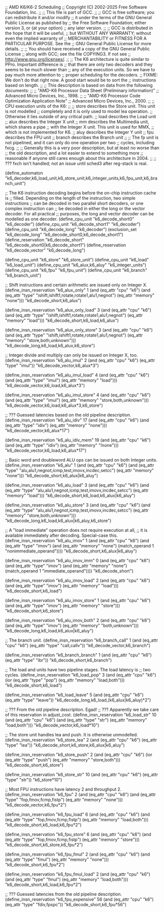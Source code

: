 ;; AMD K6/K6-2 Scheduling
;; Copyright (C) 2002-2025 Free Software Foundation, Inc.
;;
;; This file is part of GCC.
;;
;; GCC is free software; you can redistribute it and/or modify
;; it under the terms of the GNU General Public License as published by
;; the Free Software Foundation; either version 3, or (at your option)
;; any later version.
;;
;; GCC is distributed in the hope that it will be useful,
;; but WITHOUT ANY WARRANTY; without even the implied warranty of
;; MERCHANTABILITY or FITNESS FOR A PARTICULAR PURPOSE.  See the
;; GNU General Public License for more details.
;;
;; You should have received a copy of the GNU General Public License
;; along with GCC; see the file COPYING3.  If not see
;; <http://www.gnu.org/licenses/>.
;;
;; The K6 architecture is quite similar to PPro.  Important difference is
;; that there are only two decoders and they seems to be much slower than
;; any of the execution units.  So we have to pay much more attention to
;; proper scheduling for the decoders.
;; FIXME: We don't do that right now.  A good start would be to sort the
;;        instructions based on length.
;;
;; This description is based on data from the following documents:
;;
;;    "AMD-K6 Processor Data Sheet (Preliminary information)"
;;    Advanced Micro Devices, Inc., 1998.
;;
;;    "AMD-K6 Processor Code Optimization Application Note"
;;    Advanced Micro Devices, Inc., 2000.
;;
;; CPU execution units of the K6:
;;
;; store	describes the Store unit.  This unit is not modelled
;;		completely and it is only used to model lea operation.
;;		Otherwise it lies outside of any critical path.
;; load		describes the Load unit
;; alux		describes the Integer X unit
;; mm		describes the Multimedia unit, which shares a pipe
;;		with the Integer X unit.  This unit is used for MMX,
;;		which is not implemented for K6.
;; aluy		describes the Integer Y unit
;; fpu		describes the FPU unit
;; branch	describes the Branch unit
;;
;; The fp unit is not pipelined, and it can only do one operation per two
;; cycles, including fxcg.
;;
;; Generally this is a very poor description, but at least no worse than
;; the old description, and a lot easier to extend to something more
;; reasonable if anyone still cares enough about this architecture in 2004.
;;
;; ??? fxch isn't handled; not an issue until sched3 after reg-stack is real.

(define_automaton "k6_decoder,k6_load_unit,k6_store_unit,k6_integer_units,k6_fpu_unit,k6_branch_unit")

;; The K6 instruction decoding begins before the on-chip instruction cache is
;; filled.  Depending on the length of the instruction, two simple instructions
;; can be decoded in two parallel short decoders, or one complex instruction can
;; be decoded in either the long or the vector decoder.  For all practical
;; purposes, the long and vector decoder can be modelled as one decoder.
(define_cpu_unit "k6_decode_short0" "k6_decoder")
(define_cpu_unit "k6_decode_short1" "k6_decoder")
(define_cpu_unit "k6_decode_long" "k6_decoder")
(exclusion_set "k6_decode_long" "k6_decode_short0,k6_decode_short1")
(define_reservation "k6_decode_short" "k6_decode_short0|k6_decode_short1")
(define_reservation "k6_decode_vector" "k6_decode_long")

(define_cpu_unit "k6_store" "k6_store_unit")
(define_cpu_unit "k6_load" "k6_load_unit")
(define_cpu_unit "k6_alux,k6_aluy" "k6_integer_units")
(define_cpu_unit "k6_fpu" "k6_fpu_unit")
(define_cpu_unit "k6_branch" "k6_branch_unit")

;; Shift instructions and certain arithmetic are issued only on Integer X.
(define_insn_reservation "k6_alux_only" 1
			 (and (eq_attr "cpu" "k6")
			      (and (eq_attr "type" "ishift,ishift1,rotate,rotate1,alu1,negnot")
				   (eq_attr "memory" "none")))
			 "k6_decode_short,k6_alux")

(define_insn_reservation "k6_alux_only_load" 3
			 (and (eq_attr "cpu" "k6")
			       (and (eq_attr "type" "ishift,ishift1,rotate,rotate1,alu1,negnot")
				    (eq_attr "memory" "load")))
			 "k6_decode_short,k6_load,k6_alux")

(define_insn_reservation "k6_alux_only_store" 3
			 (and (eq_attr "cpu" "k6")
			       (and (eq_attr "type" "ishift,ishift1,rotate,rotate1,alu1,negnot")
				    (eq_attr "memory" "store,both,unknown")))
			 "k6_decode_long,k6_load,k6_alux,k6_store")

;; Integer divide and multiply can only be issued on Integer X, too.
(define_insn_reservation "k6_alu_imul" 2
			 (and (eq_attr "cpu" "k6")
			      (eq_attr "type" "imul"))
			 "k6_decode_vector,k6_alux*3")

(define_insn_reservation "k6_alu_imul_load" 4
			 (and (eq_attr "cpu" "k6")
			      (and (eq_attr "type" "imul")
				   (eq_attr "memory" "load")))
			 "k6_decode_vector,k6_load,k6_alux*3")

(define_insn_reservation "k6_alu_imul_store" 4
			 (and (eq_attr "cpu" "k6")
			      (and (eq_attr "type" "imul")
				   (eq_attr "memory" "store,both,unknown")))
			 "k6_decode_vector,k6_load,k6_alux*3,k6_store")

;; ??? Guessed latencies based on the old pipeline description.
(define_insn_reservation "k6_alu_idiv" 17
			 (and (eq_attr "cpu" "k6")
			      (and (eq_attr "type" "idiv")
				   (eq_attr "memory" "none")))
			 "k6_decode_vector,k6_alux*17")

(define_insn_reservation "k6_alu_idiv_mem" 19
			 (and (eq_attr "cpu" "k6")
			      (and (eq_attr "type" "idiv")
				   (eq_attr "memory" "!none")))
			 "k6_decode_vector,k6_load,k6_alux*17")

;; Basic word and doubleword ALU ops can be issued on both Integer units.
(define_insn_reservation "k6_alu" 1
			 (and (eq_attr "cpu" "k6")
			      (and (eq_attr "type" "alu,alu1,negnot,icmp,test,imovx,incdec,setcc")
				   (eq_attr "memory" "none")))
			 "k6_decode_short,k6_alux|k6_aluy")

(define_insn_reservation "k6_alu_load" 3
			 (and (eq_attr "cpu" "k6")
			      (and (eq_attr "type" "alu,alu1,negnot,icmp,test,imovx,incdec,setcc")
				   (eq_attr "memory" "load")))
			 "k6_decode_short,k6_load,k6_alux|k6_aluy")

(define_insn_reservation "k6_alu_store" 3
			 (and (eq_attr "cpu" "k6")
			      (and (eq_attr "type" "alu,alu1,negnot,icmp,test,imovx,incdec,setcc")
				   (eq_attr "memory" "store,both,unknown")))
			 "k6_decode_long,k6_load,k6_alux|k6_aluy,k6_store")

;; A "load immediate" operation does not require execution at all,
;; it is available immediately after decoding.  Special-case this.
(define_insn_reservation "k6_alu_imov" 1
			 (and (eq_attr "cpu" "k6")
			      (and (eq_attr "type" "imov")
				   (and (eq_attr "memory" "none")
					(match_operand 1 "nonimmediate_operand"))))
			 "k6_decode_short,k6_alux|k6_aluy")

(define_insn_reservation "k6_alu_imov_imm" 0
			 (and (eq_attr "cpu" "k6")
			      (and (eq_attr "type" "imov")
				   (and (eq_attr "memory" "none")
					(match_operand 1 "immediate_operand"))))
			 "k6_decode_short")

(define_insn_reservation "k6_alu_imov_load" 2
			 (and (eq_attr "cpu" "k6")
			      (and (eq_attr "type" "imov")
				   (eq_attr "memory" "load")))
			 "k6_decode_short,k6_load")

(define_insn_reservation "k6_alu_imov_store" 1
			 (and (eq_attr "cpu" "k6")
			      (and (eq_attr "type" "imov")
				   (eq_attr "memory" "store")))
			 "k6_decode_short,k6_store")

(define_insn_reservation "k6_alu_imov_both" 2
			 (and (eq_attr "cpu" "k6")
			      (and (eq_attr "type" "imov")
				   (eq_attr "memory" "both,unknown")))
			 "k6_decode_long,k6_load,k6_alux|k6_aluy")

;; The branch unit.
(define_insn_reservation "k6_branch_call" 1
			 (and (eq_attr "cpu" "k6")
			      (eq_attr "type" "call,callv"))
			 "k6_decode_vector,k6_branch")

(define_insn_reservation "k6_branch_branch" 1
			 (and (eq_attr "cpu" "k6")
			      (eq_attr "type" "ibr"))
			 "k6_decode_short,k6_branch")

;; The load and units have two pipeline stages.  The load latency is
;; two cycles.
(define_insn_reservation "k6_load_pop" 3
			 (and (eq_attr "cpu" "k6")
			      (ior (eq_attr "type" "pop")
				   (eq_attr "memory" "load,both")))
			 "k6_decode_short,k6_load")

(define_insn_reservation "k6_load_leave" 5
			 (and (eq_attr "cpu" "k6")
			      (eq_attr "type" "leave"))
			 "k6_decode_long,k6_load,(k6_alux|k6_aluy)*2")

;; ??? From the old pipeline description.  Egad!
;; ??? Apparently we take care of this reservation in adjust_cost.
(define_insn_reservation "k6_load_str" 10
			 (and (eq_attr "cpu" "k6")
			      (and (eq_attr "type" "str")
				   (eq_attr "memory" "load,both")))
			 "k6_decode_vector,k6_load*10")

;; The store unit handles lea and push.  It is otherwise unmodelled.
(define_insn_reservation "k6_store_lea" 2
			 (and (eq_attr "cpu" "k6")
			      (eq_attr "type" "lea"))
			 "k6_decode_short,k6_store,k6_alux|k6_aluy")

(define_insn_reservation "k6_store_push" 2
			 (and (eq_attr "cpu" "k6")
			      (ior (eq_attr "type" "push")
				   (eq_attr "memory" "store,both")))
			 "k6_decode_short,k6_store")

(define_insn_reservation "k6_store_str" 10
			 (and (eq_attr "cpu" "k6")
			      (eq_attr "type" "str"))
			 "k6_store*10")

;; Most FPU instructions have latency 2 and throughput 2.
(define_insn_reservation "k6_fpu" 2
			 (and (eq_attr "cpu" "k6")
			      (and (eq_attr "type" "fop,fmov,fcmp,fistp")
				   (eq_attr "memory" "none")))
			 "k6_decode_vector,k6_fpu*2")

(define_insn_reservation "k6_fpu_load" 6
			 (and (eq_attr "cpu" "k6")
			      (and (eq_attr "type" "fop,fmov,fcmp,fistp")
				   (eq_attr "memory" "load,both")))
			 "k6_decode_short,k6_load,k6_fpu*2")

(define_insn_reservation "k6_fpu_store" 6
			 (and (eq_attr "cpu" "k6")
			      (and (eq_attr "type" "fop,fmov,fcmp,fistp")
				   (eq_attr "memory" "store")))
			 "k6_decode_short,k6_store,k6_fpu*2")

(define_insn_reservation "k6_fpu_fmul" 2
			 (and (eq_attr "cpu" "k6")
			      (and (eq_attr "type" "fmul")
				   (eq_attr "memory" "none")))
			 "k6_decode_short,k6_fpu*2")

(define_insn_reservation "k6_fpu_fmul_load" 2
			 (and (eq_attr "cpu" "k6")
			      (and (eq_attr "type" "fmul")
				   (eq_attr "memory" "load,both")))
			 "k6_decode_short,k6_load,k6_fpu*2")

;; ??? Guessed latencies from the old pipeline description.
(define_insn_reservation "k6_fpu_expensive" 56
			 (and (eq_attr "cpu" "k6")
			      (eq_attr "type" "fdiv,fpspc"))
			 "k6_decode_short,k6_fpu*56")

